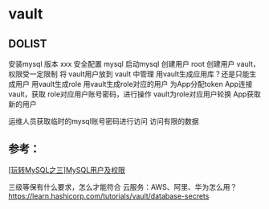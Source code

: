 # vault

## DOLIST

安装mysql 版本 xxx
安全配置 mysql
启动mysql
创建用户 root
创建用户 vault，权限受一定限制
将 vault用户放到 vault 中管理
用vault生成应用库？还是只能生成用户
用vault生成role
用vault生成role对应的用户
为App分配token
App连接vault，获取 role对应用户账号密码，进行操作
vault为role对应用户轮换
App获取新的用户

运维人员获取临时的mysql账号密码进行访问
  访问有限的数据

## 参考：

[[玩转MySQL之三]MySQL用户及权限](https://zhuanlan.zhihu.com/p/55798418)

三级等保有什么要求，怎么才能符合
云服务：AWS、阿里、华为怎么用？
https://learn.hashicorp.com/tutorials/vault/database-secrets